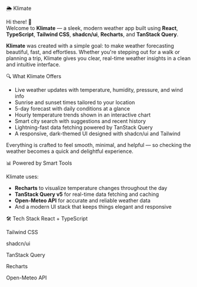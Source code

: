🌦️ Klimate

Hi there! 👋  
Welcome to **Klimate** — a sleek, modern weather app built using **React**, **TypeScript**, **Tailwind CSS**, **shadcn/ui**, **Recharts**, and **TanStack Query**.

**Klimate** was created with a simple goal: to make weather forecasting beautiful, fast, and effortless. Whether you're stepping out for a walk or planning a trip, Klimate gives you clear, real-time weather insights in a clean and intuitive interface.


🔍 What Klimate Offers

- Live weather updates with temperature, humidity, pressure, and wind info  
- Sunrise and sunset times tailored to your location  
- 5-day forecast with daily conditions at a glance  
- Hourly temperature trends shown in an interactive chart  
- Smart city search with suggestions and recent history  
- Lightning-fast data fetching powered by TanStack Query  
- A responsive, dark-themed UI designed with shadcn/ui and Tailwind

Everything is crafted to feel smooth, minimal, and helpful — so checking the weather becomes a quick and delightful experience.



 📊 Powered by Smart Tools

Klimate uses:
- **Recharts** to visualize temperature changes throughout the day  
- **TanStack Query v5** for real-time data fetching and caching  
- **Open-Meteo API** for accurate and reliable weather data  
- And a modern UI stack that keeps things elegant and responsive



🛠 Tech Stack
React + TypeScript

Tailwind CSS

shadcn/ui

TanStack Query

Recharts

Open-Meteo API
